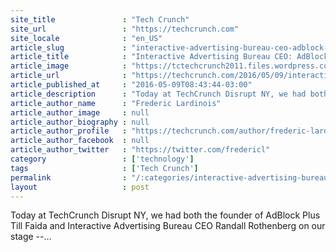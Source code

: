 ```yaml
---
site_title               : "Tech Crunch"
site_url                 : "https://techcrunch.com"
site_locale              : "en_US"
article_slug             : "interactive-advertising-bureau-ceo-adblock-plus-is-an-extortion-based-business"
article_title            : "Interactive Advertising Bureau CEO: AdBlock Plus is an extortion-based business"
article_image            : "https://tctechcrunch2011.files.wordpress.com/2016/05/tcdisrupt_ny16-8910.jpg?w=764&h=400&crop=1"
article_url              : "https://techcrunch.com/2016/05/09/interactive-adverting-bureau-ceo-adblock-plus-is-an-extortion-based-business/"
article_published_at     : "2016-05-09T08:43:44-03:00"
article_description      : "Today at TechCrunch Disrupt NY, we had both the founder of AdBlock Plus Till Faida and Interactive Advertising Bureau CEO Randall Rothenberg on our stage --..."
article_author_name      : "Frederic Lardinois"
article_author_image     : null
article_author_biography : null
article_author_profile   : "https://techcrunch.com/author/frederic-lardinois/"
article_author_facebook  : null
article_author_twitter   : "https://twitter.com/fredericl"
category                 : ['technology']
tags                     : ['Tech Crunch']
permalink                : "/:categories/interactive-advertising-bureau-ceo-adblock-plus-is-an-extortion-based-business/"
layout                   : post
---
```


Today at TechCrunch Disrupt NY, we had both the founder of AdBlock Plus Till Faida and Interactive Advertising Bureau CEO Randall Rothenberg on our stage --...
